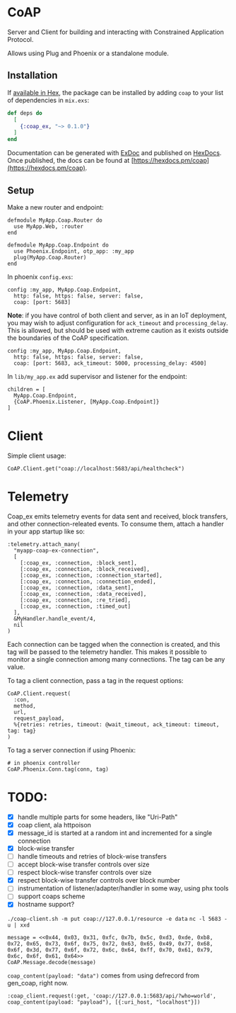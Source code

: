 # CoAP

Server and Client for building and interacting with Constrained Application Protocol.

Allows using Plug and Phoenix or a standalone module.

## Installation

If [available in Hex](https://hex.pm/docs/publish), the package can be installed
by adding `coap` to your list of dependencies in `mix.exs`:

```elixir
def deps do
  [
    {:coap_ex, "~> 0.1.0"}
  ]
end
```

Documentation can be generated with [ExDoc](https://github.com/elixir-lang/ex_doc)
and published on [HexDocs](https://hexdocs.pm). Once published, the docs can
be found at [https://hexdocs.pm/coap](https://hexdocs.pm/coap).

## Setup

Make a new router and endpoint:

```
defmodule MyApp.Coap.Router do
  use MyApp.Web, :router
end
```

```
defmodule MyApp.Coap.Endpoint do
  use Phoenix.Endpoint, otp_app: :my_app
  plug(MyApp.Coap.Router)
end
```

In phoenix `config.exs`:

```
config :my_app, MyApp.Coap.Endpoint,
  http: false, https: false, server: false,
  coap: [port: 5683]
```

**Note**: if you have control of both client and server, as in an IoT deployment,
you may wish to adjust configuration for `ack_timeout` and `processing_delay`.
This is allowed, but should be used with extreme caution as it exists outside
the boundaries of the CoAP specification.

```
config :my_app, MyApp.Coap.Endpoint,
  http: false, https: false, server: false,
  coap: [port: 5683, ack_timeout: 5000, processing_delay: 4500]
```

In `lib/my_app.ex` add supervisor and listener for the endpoint:

```
children = [
  MyApp.Coap.Endpoint,
  {CoAP.Phoenix.Listener, [MyApp.Coap.Endpoint]}
]
```

# Client #

Simple client usage:

```
CoAP.Client.get("coap://localhost:5683/api/healthcheck")
```

# Telemetry #

Coap_ex emits telemetry events for data sent and received, block transfers, and other connection-releated events.  To consume them, attach a handler in your app startup like so:

```
:telemetry.attach_many(
  "myapp-coap-ex-connection",
  [
    [:coap_ex, :connection, :block_sent],
    [:coap_ex, :connection, :block_received],
    [:coap_ex, :connection, :connection_started],
    [:coap_ex, :connection, :connection_ended],
    [:coap_ex, :connection, :data_sent],
    [:coap_ex, :connection, :data_received],
    [:coap_ex, :connection, :re_tried],
    [:coap_ex, :connection, :timed_out]
  ],
  &MyHandler.handle_event/4,
  nil
)
```

Each connection can be tagged when the connection is created, and this tag will be passed to the telemetry handler.  This makes it possible to monitor a single connection among many connections. The tag can be any value.

To tag a client connection, pass a tag in the request options:

```
CoAP.Client.request(
  :con,
  method,
  url,
  request_payload,
  %{retries: retries, timeout: @wait_timeout, ack_timeout: timeout, tag: tag}
)
 ```
 
 To tag a server connection if using Phoenix:
 
 ```
 # in phoenix controller
 CoAP.Phoenix.Conn.tag(conn, tag)
 ```

# TODO:

* [x] handle multiple parts for some headers, like "Uri-Path"
* [x] coap client, ala httpoison
* [x] message_id is started at a random int and incremented for a single connection
* [x] block-wise transfer
* [ ] handle timeouts and retries of block-wise transfers
* [ ] accept block-wise transfer controls over size
* [ ] respect block-wise transfer controls over size
* [x] respect block-wise transfer controls over block number
* [ ] instrumentation of listener/adapter/handler in some way, using phx tools
* [ ] support coaps scheme
* [x] hostname support?

`./coap-client.sh -m put coap://127.0.0.1/resource -e data`
`nc -l 5683 -u | xxd`

```
message = <<0x44, 0x03, 0x31, 0xfc, 0x7b, 0x5c, 0xd3, 0xde, 0xb8, 0x72, 0x65, 0x73, 0x6f, 0x75, 0x72, 0x63, 0x65, 0x49, 0x77, 0x68, 0x6f, 0x3d, 0x77, 0x6f, 0x72, 0x6c, 0x64, 0xff, 0x70, 0x61, 0x79, 0x6c, 0x6f, 0x61, 0x64>>
CoAP.Message.decode(message)
```

`coap_content(payload: "data")` comes from using defrecord from gen_coap, right now.

`:coap_client.request(:get, 'coap://127.0.0.1:5683/api/?who=world', coap_content(payload: "payload"), [{:uri_host, "localhost"}])`
